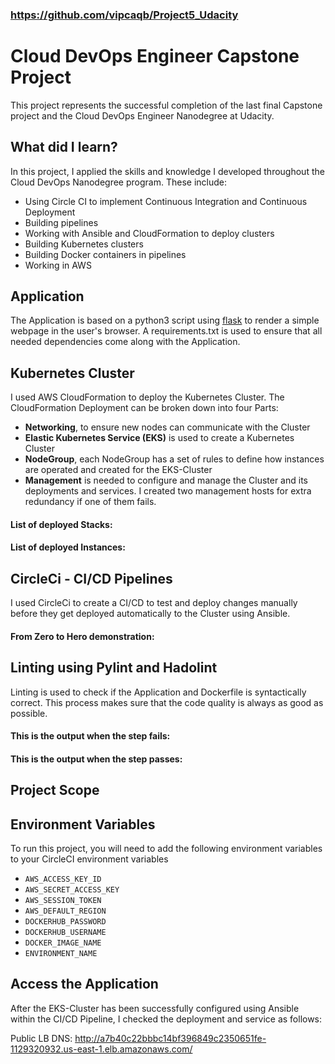### https://github.com/vipcaqb/Project5_Udacity

# Cloud DevOps Engineer Capstone Project

This project represents the successful completion of the last final Capstone project and the Cloud DevOps Engineer Nanodegree at Udacity.

## What did I learn?

In this project, I applied the skills and knowledge I developed throughout the Cloud DevOps Nanodegree program. These include:
- Using Circle CI to implement Continuous Integration and Continuous Deployment
- Building pipelines
- Working with Ansible and CloudFormation to deploy clusters
- Building Kubernetes clusters
- Building Docker containers in pipelines
- Working in AWS

## Application

The Application is based on a python3 script using <a target="_blank" href="https://flask.palletsprojects.com">flask</a> to render a simple webpage in the user's browser.
A requirements.txt is used to ensure that all needed dependencies come along with the Application.

## Kubernetes Cluster

I used AWS CloudFormation to deploy the Kubernetes Cluster.
The CloudFormation Deployment can be broken down into four Parts:
- **Networking**, to ensure new nodes can communicate with the Cluster
- **Elastic Kubernetes Service (EKS)** is used to create a Kubernetes Cluster
- **NodeGroup**, each NodeGroup has a set of rules to define how instances are operated and created for the EKS-Cluster
- **Management** is needed to configure and manage the Cluster and its deployments and services. I created two management hosts for extra redundancy if one of them fails.

#### List of deployed Stacks:


#### List of deployed Instances:


## CircleCi - CI/CD Pipelines

I used CircleCi to create a CI/CD  to test and deploy changes manually before they get deployed automatically to the Cluster using Ansible.

#### From Zero to Hero demonstration:



## Linting using Pylint and Hadolint

Linting is used to check if the Application and Dockerfile is syntactically correct.
This process makes sure that the code quality is always as good as possible.

#### This is the output when the step fails:




#### This is the output when the step passes:



## Project Scope

## Environment Variables

To run this project, you will need to add the following environment variables to your CircleCI environment variables

* `AWS_ACCESS_KEY_ID`
* `AWS_SECRET_ACCESS_KEY`
* `AWS_SESSION_TOKEN`
* `AWS_DEFAULT_REGION`
* `DOCKERHUB_PASSWORD`
* `DOCKERHUB_USERNAME`
* `DOCKER_IMAGE_NAME`
* `ENVIRONMENT_NAME`

## Access the Application

After the EKS-Cluster has been successfully configured using Ansible within the CI/CD Pipeline, I checked the deployment and service as follows:



Public LB DNS: http://a7b40c22bbbc14bf396849c2350651fe-1129320932.us-east-1.elb.amazonaws.com/


